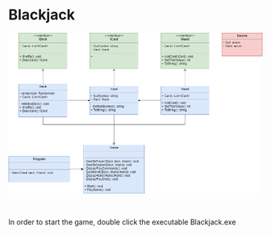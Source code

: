 # Blackjack

![](blackjack.png)

<br>

In order to start the game, double click the executable Blackjack.exe
